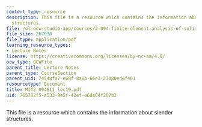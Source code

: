 ```yaml
---
content_type: resource
description: This file is a resource which contains the information about slender
  structures.
file: /ol-ocw-studio-app/courses/2-094-finite-element-analysis-of-solids-and-fluids-ii-spring-2011/765782f5a5339e5f42efe6de04f207b3_MIT2_094S11_lec19.pdf
file_size: 267030
file_type: application/pdf
learning_resource_types:
- Lecture Notes
license: https://creativecommons.org/licenses/by-nc-sa/4.0/
ocw_type: OCWFile
parent_title: Lecture Notes
parent_type: CourseSection
parent_uid: 74548fa7-e68f-8a0b-66e3-27080ed6f401
resourcetype: Document
title: MIT2_094S11_lec19.pdf
uid: 765782f5-a533-9e5f-42ef-e6de04f207b3
---
```

This file is a resource which contains the information about slender structures.